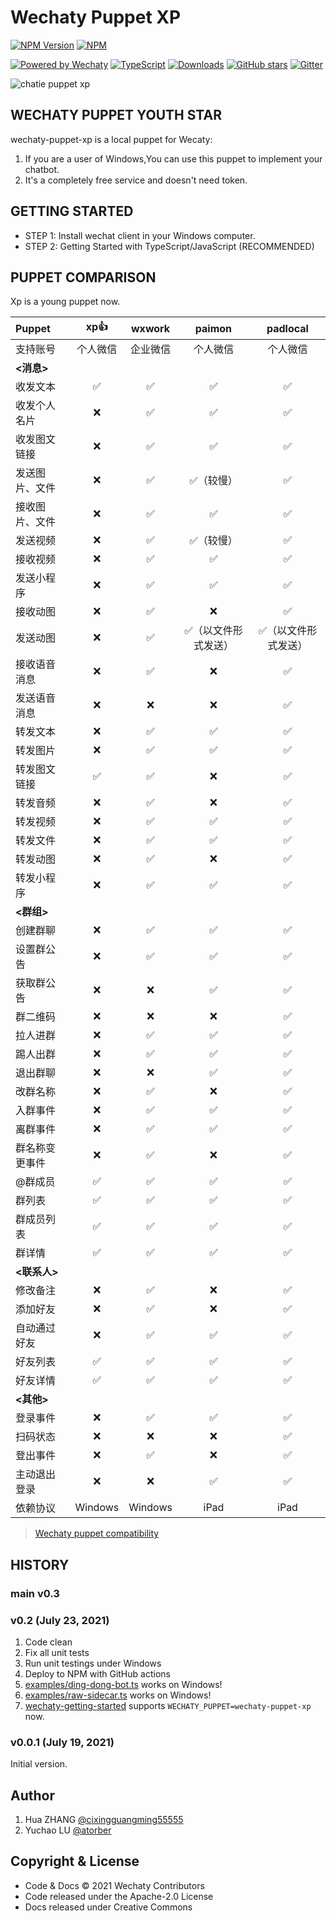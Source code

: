 # Wechaty Puppet XP

[![NPM Version](https://img.shields.io/npm/v/wechaty-puppet-xp?color=brightgreen)](https://www.npmjs.com/package/wechaty-puppet-xp)
[![NPM](https://github.com/wechaty/wechaty-puppet-xp/workflows/NPM/badge.svg)](https://github.com/wechaty/wechaty/actions?query=workflow%3ANPM)

[![Powered by Wechaty](https://img.shields.io/badge/Powered%20By-Wechaty-brightgreen.svg)](https://github.com/wechaty/wechaty)
[![TypeScript](https://img.shields.io/badge/%3C%2F%3E-TypeScript-blue.svg)](https://www.typescriptlang.org/)
[![Downloads](https://img.shields.io/npm/dm/wechaty-puppet-xp.svg?style=flat-square)](https://www.npmjs.com/package/wechaty)
[![GitHub stars](https://img.shields.io/github/stars/wechaty/wechaty-puppet-xp.svg?label=github%20stars)](https://github.com/wechaty/wechaty)
[![Gitter](https://badges.gitter.im/wechaty/wechaty.svg)](https://gitter.im/wechaty/wechaty?utm_source=badge&utm_medium=badge&utm_campaign=pr-badge)

![chatie puppet xp](https://camo.githubusercontent.com/6c7c7e10053c8e1936c084d17ea74c3437759fd1c4d3e02acca9256e2bfe9bb3/68747470733a2f2f692e6c6f6c692e6e65742f323032302f30352f30392f4858436c49663541324570554734752e706e67)

## WECHATY PUPPET YOUTH STAR

wechaty-puppet-xp is a local puppet for Wecaty:

1. If you are a user of Windows,You can use this puppet to implement your chatbot.
1. It's a completely free service and doesn't need token.

## GETTING STARTED

- STEP 1: Install wechat client in your Windows computer.
- STEP 2: Getting Started with TypeScript/JavaScript (RECOMMENDED)

## PUPPET COMPARISON

Xp is a young puppet now.

Puppet|xp👍|wxwork|paimon|padlocal
:---|:---:|:---:|:---:|:---:
支持账号|个人微信|企业微信|个人微信|个人微信
**<消息>**|
收发文本|✅|✅|✅|✅
收发个人名片|❌|✅|✅|✅
收发图文链接|❌|✅|✅|✅
发送图片、文件|❌|✅|✅（较慢）|✅
接收图片、文件|❌|✅|✅|✅
发送视频|❌|✅|✅（较慢）|✅
接收视频|❌|✅|✅|✅
发送小程序|❌|✅|✅|✅
接收动图|❌|✅|❌|✅
发送动图|❌|✅|✅（以文件形式发送）|✅（以文件形式发送）
接收语音消息|❌|✅|❌|✅
发送语音消息|❌|❌|❌|✅
转发文本|❌|✅|✅|✅
转发图片|❌|✅|✅|✅
转发图文链接|✅|✅|❌|✅
转发音频|❌|✅|❌|✅
转发视频|❌|✅|✅|✅
转发文件|❌|✅|✅|✅
转发动图|❌|✅|❌|✅
转发小程序|❌|✅|✅|✅
**<群组>**|
创建群聊|❌|✅|✅|✅
设置群公告|❌|✅|✅|✅
获取群公告|❌|❌|✅|✅
群二维码|❌|❌|❌|✅
拉人进群|❌|✅|✅|✅
踢人出群|❌|✅|✅|✅
退出群聊|❌|❌|✅|✅
改群名称|❌|✅|❌|✅
入群事件|❌|✅|✅|✅
离群事件|❌|✅|✅|✅
群名称变更事件|❌|✅|❌|✅
@群成员|✅|✅|✅|✅
群列表|✅|✅|✅|✅
群成员列表|✅|✅|✅|✅
群详情|✅|✅|✅|✅
**<联系人>**|
修改备注|❌|✅|❌|✅
添加好友|❌|✅|❌|✅
自动通过好友|❌|✅|✅|✅
好友列表|✅|✅|✅|✅
好友详情|✅|✅|✅|✅
**<其他>**|
登录事件|❌|✅|✅|✅
扫码状态|❌|❌|❌|✅
登出事件|❌|✅|❌|✅
主动退出登录|❌|❌|✅|✅
依赖协议|Windows|Windows|iPad|iPad

> [Wechaty puppet compatibility](https://github.com/wechaty/wechaty-puppet/wiki/Compatibility)

## HISTORY

### main v0.3

### v0.2 (July 23, 2021)

1. Code clean
1. Fix all unit tests
1. Run unit testings under Windows
1. Deploy to NPM with GitHub actions
1. [examples/ding-dong-bot.ts](examples/ding-dong-bot.ts) works on Windows!
1. [examples/raw-sidecar.ts](examples/raw-sidecar.ts) works on Windows!
1. [wechaty-getting-started](https://github.com/wechaty/wechaty-getting-started) supports `WECHATY_PUPPET=wechaty-puppet-xp` now.

### v0.0.1 (July 19, 2021)

Initial version.

## Author

1. Hua ZHANG [@cixingguangming55555](https://github.com/cixingguangming55555)
2. Yuchao LU [@atorber](https://github.com/atorber)

## Copyright & License

- Code & Docs © 2021 Wechaty Contributors
- Code released under the Apache-2.0 License
- Docs released under Creative Commons
